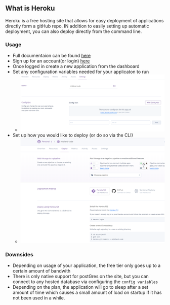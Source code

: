 ## What is Heroku
Heroku is a free hosting site that allows for easy deployment of applications directly form a gitHub repo. IN addition to easily setting up automatic deployment, you can also deploy directly from the command line.

### Usage
* Full documentaion can be found [here](https://devcenter.heroku.com/)
* Sign up for an account(or login) [here](https://www.heroku.com)
* Once logged in create a new application from the dashboard
* Set any configuration variables needed for your applicaton to run
    * ![configVars](./configVars.png)
* Set up how you would like to deploy (or do so via the CLI)
    * ![deploy](./deploy.png)

### Downsides
* Depending on usage of your application, the free tier only goes up to a certain amount of bandwith
* There is only native support for postGres on the site, but you can connect to any hosted database via configuring the `config variables`
* Depending on the plan, the application will go to sleep after a set amount of time which causes a small amount of load on startup if it has not been used in a while. 
